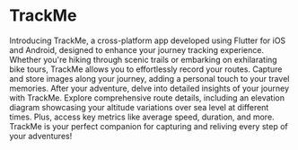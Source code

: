 # TrackMe

Introducing TrackMe, a cross-platform app developed using Flutter for iOS and Android, designed to enhance your journey tracking experience. Whether you're hiking through scenic trails or embarking on exhilarating bike tours, TrackMe allows you to effortlessly record your routes. Capture and store images along your journey, adding a personal touch to your travel memories. After your adventure, delve into detailed insights of your journey with TrackMe. Explore comprehensive route details, including an elevation diagram showcasing your altitude variations over sea level at different times. Plus, access key metrics like average speed, duration, and more. TrackMe is your perfect companion for capturing and reliving every step of your adventures!
